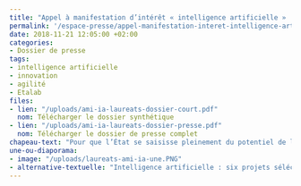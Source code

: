 ```yaml
---
title: "Appel à manifestation d’intérêt « intelligence artificielle » : annonce des lauréats"
permalink: '/espace-presse/appel-manifestation-interet-intelligence-artificielle-annonce-laureats/'
date: 2018-11-21 12:05:00 +02:00
categories:
- Dossier de presse
tags:
- intelligence artificielle
- innovation
- agilité
- Etalab
files:
- lien: "/uploads/ami-ia-laureats-dossier-court.pdf"
  nom: Télécharger le dossier synthétique
- lien: "/uploads/ami-ia-laureats-dossier-presse.pdf"
  nom: Télécharger le dossier de presse complet
chapeau-text: "Pour que l’État se saisisse pleinement du potentiel de l’intelligence artificielle, un appel à manifestation d’intérêt a été lancé en juin 2018, dans le cadre du programme d’investissement d’avenir. 6 projets ont été sélectionnés pour être expérimentés dans les services publics."
une-ou-diaporama:
- image: "/uploads/laureats-ami-ia-une.PNG"
- alternative-textuelle: "Intelligence artificielle : six projets séléctionnés pour être expérimentés dans les services publics"
---
```


